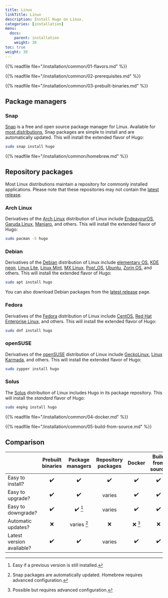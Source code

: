 ```yaml
---
title: Linux
linkTitle: Linux
description: Install Hugo on Linux.
categories: [installation]
menu:
  docs:
    parent: installation
    weight: 30
toc: true
weight: 30
---
```

{{% readfile file="/installation/common/01-flavors.md" %}}

{{% readfile file="/installation/common/02-prerequisites.md" %}}

{{% readfile file="/installation/common/03-prebuilt-binaries.md" %}}

## Package managers

### Snap

[Snap] is a free and open source package manager for Linux. Available for [most distributions], Snap packages are simple to install and are automatically updated. This will install the extended flavor of Hugo:

```sh
sudo snap install hugo
```

[most distributions]: https://snapcraft.io/docs/installing-snapd
[Snap]: https://snapcraft.io/

{{% readfile file="/installation/common/homebrew.md" %}}

## Repository packages

Most Linux distributions maintain a repository for commonly installed applications. Please note that these repositories may not contain the [latest release].

[latest release]: https://github.com/gohugoio/hugo/releases/latest

### Arch Linux

Derivatives of the [Arch Linux] distribution of Linux include [EndeavourOS], [Garuda Linux], [Manjaro], and others. This will install the extended flavor of Hugo:

```sh
sudo pacman -S hugo
```

[Arch Linux]: https://archlinux.org/
[EndeavourOS]: https://endeavouros.com/
[Manjaro]: https://manjaro.org/
[Garuda Linux]: https://garudalinux.org/

### Debian

Derivatives of the [Debian] distribution of Linux include [elementary OS], [KDE neon], [Linux Lite], [Linux Mint], [MX Linux], [Pop!_OS], [Ubuntu], [Zorin OS], and others. This will install the extended flavor of Hugo:

```sh
sudo apt install hugo
```

You can also download Debian packages from the [latest release] page.

[Debian]: https://www.debian.org/
[elementary OS]: https://elementary.io/
[KDE neon]: https://neon.kde.org/
[Linux Lite]: https://www.linuxliteos.com/
[Linux Mint]: https://linuxmint.com/
[MX Linux]: https://mxlinux.org/
[Pop!_OS]: https://pop.system76.com/
[Ubuntu]: https://ubuntu.com/
[Zorin OS]: https://zorin.com/os/

### Fedora

Derivatives of the [Fedora] distribution of Linux include [CentOS], [Red Hat Enterprise Linux], and others. This will install the extended flavor of Hugo:


```sh
sudo dnf install hugo
```

[CentOS]: https://www.centos.org/
[Fedora]: https://getfedora.org/
[Red Hat Enterprise Linux]: https://www.redhat.com/

### openSUSE

Derivatives of the [openSUSE] distribution of Linux include [GeckoLinux], [Linux Karmada], and others. This will install the extended flavor of Hugo:


```sh
sudo zypper install hugo
```

[GeckoLinux]: https://geckolinux.github.io/
[Linux Karmada]: https://linuxkamarada.com/
[openSUSE]: https://www.opensuse.org/

### Solus

The [Solus] distribution of Linux includes Hugo in its package repository. This will install the _standard_ flavor of Hugo:

```sh
sudo eopkg install hugo
```

[Solus]: https://getsol.us/home/

{{% readfile file="/installation/common/04-docker.md" %}}

{{% readfile file="/installation/common/05-build-from-source.md" %}}

## Comparison

||Prebuilt binaries|Package managers|Repository packages|Docker|Build from source
:--|:--:|:--:|:--:|:--:|:--:
Easy to install?|:heavy_check_mark:|:heavy_check_mark:|:heavy_check_mark:|:heavy_check_mark:|:heavy_check_mark:
Easy to upgrade?|:heavy_check_mark:|:heavy_check_mark:|varies|:heavy_check_mark:|:heavy_check_mark:
Easy to downgrade?|:heavy_check_mark:|:heavy_check_mark: [^1]|varies|:heavy_check_mark:|:heavy_check_mark:
Automatic updates?|:x:|varies [^2]|:x:|:x: [^3]|:x:
Latest version available?|:heavy_check_mark:|:heavy_check_mark:|varies|:heavy_check_mark:|:heavy_check_mark:

[^1]: Easy if a previous version is still installed.
[^2]: Snap packages are automatically updated. Homebrew requires advanced configuration.
[^3]: Possible but requires advanced configuration.
